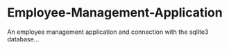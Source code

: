 # Employee-Management-Application
An employee management application and connection with the sqlite3 database...
